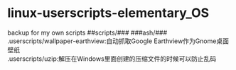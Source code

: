 # linux-userscripts-elementary_OS
backup for my own scripts
##scripts/###
###ash/###
.userscripts/wallpaper-earthview:自动抓取Google Earthview作为Gnome桌面壁纸  
.userscripts/uzip:解压在Windows里面创建的压缩文件的时候可以防止乱码  
